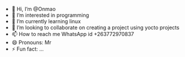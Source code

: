 - 👋 Hi, I’m @Onmao
- 👀 I’m interested in programming 
- 🌱 I’m currently learning linux
- 💞️ I’m looking to collaborate on creating a project using yocto projects
- 📫 How to reach me WhatsApp id +263772970837
- 😄 Pronouns: Mr
- ⚡ Fun fact: ...

<!---
Onmao/Onmao is a ✨ special ✨ repository because its `README.md` (this file) appears on your GitHub profile.
You can click the Preview link to take a look at your changes.
--->
